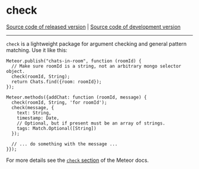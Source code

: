# check
[Source code of released version](https://github.com/meteor/meteor/tree/master/packages/check) | [Source code of development version](https://github.com/meteor/meteor/tree/devel/packages/check)
***

`check` is a lightweight package for argument checking and general pattern matching. Use it like this:

```
Meteor.publish("chats-in-room", function (roomId) {
  // Make sure roomId is a string, not an arbitrary mongo selector object.
  check(roomId, String);
  return Chats.find({room: roomId});
});

Meteor.methods({addChat: function (roomId, message) {
  check(roomId, String, 'for roomId');
  check(message, {
    text: String,
    timestamp: Date,
    // Optional, but if present must be an array of strings.
    tags: Match.Optional([String])
  });

  // ... do something with the message ...
}});
```

For more details see the [`check` section](http://docs.meteor.com/#check_package) of the Meteor docs.
